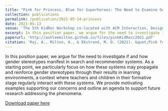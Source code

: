 ```yaml
---
title: "Pink for Princess, Blue for Superheroes: The Need to Examine Gender Sterotypes in Kid's Products in Search and Recommendations"
collection: publications
permalink: /publication/2021-05-14-princess
date: 2021-05-13
venue: 'The 5th KidRec Workshop co-located with ACM Interaction, Design, and Children Conference 2021'
excerpt: In this position paper, we argue for the need to investigate if and how gender stereotypes manifest in search and recommender systems...
paperurl: 'http://ashleemilton.github.io/files/pinkKidRecc2021.pdf'
citation: 'Raj, A., Milton, A., & Ekstrand, M. D. (2021). &quot;Pink for Princess, Blue for Superheroes: The Need to Examine Gender Sterotypes in Kid's Products in Search and Recommendations&quot; <i>Proceedings of the 5th KidRec Workshop co-located with ACM Interation, Design, and Children Conference</i>.'
---
```

In this position paper, we argue for the need to investigate if and how gender stereotypes manifest in search and recommender systems. As a starting point, we particularly focus on how these systems may propagate and reinforce gender stereotypes through their results in learning environments, a context where teachers and children in their formative stage regularly interact with these systems. We provide motivating examples supporting our concerns and outline an agenda to support future research addressing the phenomena.

[Download paper here](http://ashleemilton.github.io/files/pinkKidRec2021.pdf)
